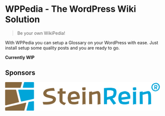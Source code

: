 # WPPedia - The WordPress Wiki Solution

> Be your own WikiPedia!

With WPPedia you can setup a Glossary on your WordPress with ease. Just install setup some quality posts and you are ready to go.

**Currently WIP**

## Sponsors
[![SteinRein](https://raw.githubusercontent.com/bfiessinger/wppedia/master/assets/img/steinrein-logo.svg?sanitize=true)](https://www.steinrein.com/)
